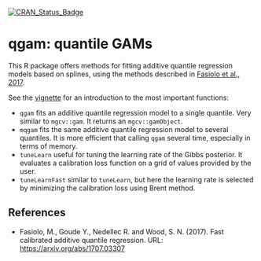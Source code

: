 
[![CRAN_Status_Badge](http://www.r-pkg.org/badges/version/qgam)](https://cran.r-project.org/package=qgam)

# **qgam**: quantile GAMs

This R package offers methods for fitting additive quantile regression models based on splines, using the methods described in [Fasiolo et al., 2017](https://arxiv.org/abs/1707.03307).

See the [vignette](https://mfasiolo.github.io/qgam/articles/qgam.html) for an introduction to the most important functions:

- `qgam` fits an additive quantile regression model to a single quantile. Very similar to `mgcv::gam`. It returns an `mgcv::gamObject`.
- `mqgam` fits the same additive quantile regression model to several quantiles. It is more efficient that calling `qgam` several time, 
          especially in terms of memory.
- `tuneLearn` useful for tuning the learning rate of the Gibbs posterior. It evaluates a calibration loss function on a grid of values 
              provided by the user. 
- `tuneLearnFast` similar to `tuneLearn`, but here the learning rate is selected by minimizing the calibration loss using Brent method.

References
----------------------------
  
  * Fasiolo, M., Goude Y., Nedellec R. and Wood, S. N. (2017). Fast calibrated additive quantile regression. URL: https://arxiv.org/abs/1707.03307